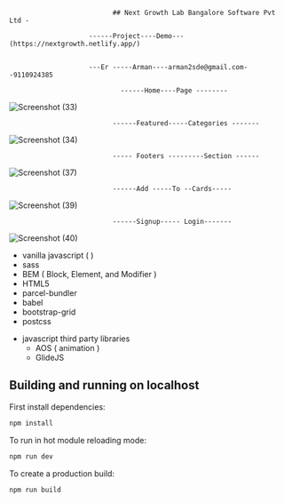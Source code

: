                               ## Next Growth Lab Bangalore Software Pvt Ltd -

                        ------Project----Demo---(https://nextgrowth.netlify.app/)
                               
 
                        ---Er -----Arman----arman2sde@gmail.com--9110924385

                                ------Home----Page --------


   ![Screenshot (33)](https://github.com/ER-ARMAN/Nextg-Growth-Labs/assets/122722847/c0bbf414-c10c-4b84-ba8a-a3ed7ff8d9c5)
      


                              ------Featured-----Categories -------


![Screenshot (34)](https://github.com/ER-ARMAN/Nextg-Growth-Labs/assets/122722847/5b6ad1ae-1a27-47b5-bed4-c07858e54b12)



                              ----- Footers ---------Section ------


![Screenshot (37)](https://github.com/ER-ARMAN/Nextg-Growth-Labs/assets/122722847/d30ca146-82af-4c3d-a70d-7a10a02ccaec)



                              ------Add -----To --Cards-----



![Screenshot (39)](https://github.com/ER-ARMAN/Nextg-Growth-Labs/assets/122722847/535269e2-a197-4abf-b185-7b939751b1d5)



                              ------Signup----- Login-------


![Screenshot (40)](https://github.com/ER-ARMAN/Nextg-Growth-Labs/assets/122722847/1ea4018c-14d5-4984-ada2-2dd10eb84922)





- vanilla javascript ( )
- sass
- BEM ( Block, Element, and Modifier )
- HTML5
- parcel-bundler
- babel
- bootstrap-grid
- postcss

* javascript third party libraries
  - AOS ( animation )
  - GlideJS

## Building and running on localhost

First install dependencies:

```sh
npm install
```

To run in hot module reloading mode:

```sh
npm run dev
```

To create a production build:

```sh
npm run build
```

